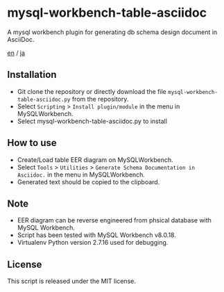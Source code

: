 # mysql-workbench-table-asciidoc

A mysql workbench plugin for generating db schema design document in AsciiDoc.

[en](README.md) / [ja](README.ja.md)

## Installation

- Git clone the repository or directly download the file `mysql-workbench-table-asciidoc.py` from the repository.
- Select `Scripting` > `Install plugin/module` in the menu in MySQLWorkbench.
- Select mysql-workbench-table-asciidoc.py to install

## How to use

- Create/Load table EER diagram on MySQLWorkbench.
- Select `Tools` > `Utilities` > `Generate Schema Documentation in Asciidoc.` in the menu in MySQLWorkbench.
- Generated text should be copied to the clipboard.

## Note

- EER diagram can be reverse engineered from phsical database with MySQL Workbench.
- Script has been tested with MySQL Workbench v8.0.18.
- Virtualenv Python version 2.7.16 used for debugging.

## License

This script is released under the MIT license.
